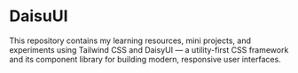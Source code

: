 # DaisuUI
This repository contains my learning resources, mini projects, and experiments using Tailwind CSS and DaisyUI — a utility-first CSS framework and its component library for building modern, responsive user interfaces.
